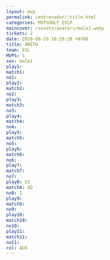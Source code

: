 ```yaml
---
layout: mvp
permalink: /entrenador/:title.html
categories: MVPSONLY EVLP
maincover: /assets/avatars/male1.webp
tickets: 2
date: 2020-08-29 10:29:20 +0700
title: ARETH
team: EVL
MVPS: 1
sex: male1
play1: 
match1: 
no1: 
play2: 
match2: 
no2: 
play3: 
match3: 
no3: 
play4: 
match4: 
no4: 
play5: 
match5: 
no5: 
play6: 
match6: 
no6: 
play7: 
match7: 
no7: 
play8: SI
match8: AD
no8: 1
play9: 
match9: 
no9: 
play10: 
match10: 
no10: 
play11: 
match11: 
no11: 
rol: AUX
---
```

